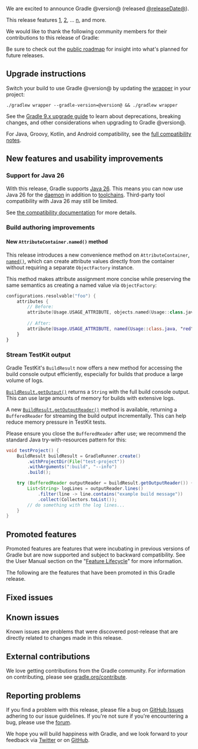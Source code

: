 <meta property="og:image" content="https://gradle.org/images/releases/gradle-default.png" />
<meta property="og:type"  content="article" />
<meta property="og:title" content="Gradle @version@ Release Notes" />
<meta property="og:site_name" content="Gradle Release Notes">
<meta property="og:description" content="We are excited to announce Gradle @version@.">
<meta name="twitter:card" content="summary_large_image">
<meta name="twitter:site" content="@gradle">
<meta name="twitter:creator" content="@gradle">
<meta name="twitter:title" content="Gradle @version@ Release Notes">
<meta name="twitter:description" content="We are excited to announce Gradle @version@.">
<meta name="twitter:image" content="https://gradle.org/images/releases/gradle-default.png">

We are excited to announce Gradle @version@ (released [@releaseDate@](https://gradle.org/releases/)).

This release features [1](), [2](), ... [n](), and more.

<!-- 
Include only their name, impactful features should be called out separately below.
 [Some person](https://github.com/some-person)

 THIS LIST SHOULD BE ALPHABETIZED BY [PERSON NAME] - the docs:updateContributorsInReleaseNotes task will enforce this ordering, which is case-insensitive.
-->

We would like to thank the following community members for their contributions to this release of Gradle:

Be sure to check out the [public roadmap](https://roadmap.gradle.org) for insight into what's planned for future releases.

## Upgrade instructions

Switch your build to use Gradle @version@ by updating the [wrapper](userguide/gradle_wrapper.html) in your project:

```text
./gradlew wrapper --gradle-version=@version@ && ./gradlew wrapper
```

See the [Gradle 9.x upgrade guide](userguide/upgrading_version_9.html#changes_@baseVersion@) to learn about deprecations, breaking changes, and other considerations when upgrading to Gradle @version@.

For Java, Groovy, Kotlin, and Android compatibility, see the [full compatibility notes](userguide/compatibility.html).   

## New features and usability improvements

<!-- Do not add breaking changes or deprecations here! Add them to the upgrade guide instead. -->

<!--

================== TEMPLATE ==============================

<a name="FILL-IN-KEY-AREA"></a>
### FILL-IN-KEY-AREA improvements

<<<FILL IN CONTEXT FOR KEY AREA>>>
Example:
> The [configuration cache](userguide/configuration_cache.html) improves build performance by caching the result of
> the configuration phase. Using the configuration cache, Gradle can skip the configuration phase entirely when
> nothing that affects the build configuration has changed.

#### FILL-IN-FEATURE
> HIGHLIGHT the use case or existing problem the feature solves
> EXPLAIN how the new release addresses that problem or use case
> PROVIDE a screenshot or snippet illustrating the new feature, if applicable
> LINK to the full documentation for more details

To embed videos, use the macros below. 
You can extract the URL from YouTube by clicking the "Share" button. 
For Wistia, contact Gradle's Video Team.
@youtube(Summary,6aRM8lAYyUA?si=qeXDSX8_8hpVmH01)@
@wistia(Summary,a5izazvgit)@

================== END TEMPLATE ==========================


==========================================================
ADD RELEASE FEATURES BELOW
vvvvvvvvvvvvvvvvvvvvvvvvvvvvvvvvvvvvvvvvvvvvvvvvvvvvvvvvvv -->

<a name="java-26"></a>
### Support for Java 26

With this release, Gradle supports [Java 26](https://openjdk.org/projects/jdk/26/).
This means you can now use Java 26 for the [daemon](userguide/gradle_daemon.html) in addition to [toolchains](userguide/toolchains.html).
Third-party tool compatibility with Java 26 may still be limited.

See [the compatibility documentation](userguide/compatibility.html#java_runtime) for more details.

<a name="build-authoring"></a>
### Build authoring improvements

#### New `AttributeContainer.named()` method

This release introduces a new convenience method on `AttributeContainer`, [`named()`](javadoc/org/gradle/api/attributes/AttributeContainer.html#named(java.lang.Class,java.lang.String)), which can create attribute values directly from the container without requiring a separate `ObjectFactory` instance.

This method makes attribute assignment more concise while preserving the same semantics as creating a named value via `ObjectFactory`:

```kotlin
configurations.resolvable("foo") {
    attributes {
        // Before: 
        attribute(Usage.USAGE_ATTRIBUTE, objects.named(Usage::class.java, "red"))
        
        // After:
        attribute(Usage.USAGE_ATTRIBUTE, named(Usage::class.java, "red"))
    }
}
```

<a name="stream-testkit-output"></a>
### Stream TestKit output

Gradle TestKit's `BuildResult` now offers a new method for accessing the build console output efficiently, especially for builds that produce a large volume of logs.

[`BuildResult.getOutput()`](javadoc/org/gradle/testkit/runner/BuildResult.html#getOutput())
returns a `String` with the full build console output.
This can use large amounts of memory for builds with extensive logs.

A new 
[`BuildResult.getOutputReader()`](javadoc/org/gradle/testkit/runner/BuildResult.html#getOutput())
method is available, returning a `BufferedReader` for streaming the build output incrementally.
This can help reduce memory pressure in TestKit tests.

Please ensure you close the `BufferedReader` after use; we recommend the standard Java try-with-resources pattern for this:

```java
void testProject() {
    BuildResult buildResult = GradleRunner.create()
        .withProjectDir(File("test-project"))
        .withArguments(":build", "--info")
        .build();

    try (BufferedReader outputReader = buildResult.getOutputReader()) {
        List<String> logLines = outputReader.lines()
            .filter(line -> line.contains("example build message"))
            .collect(Collectors.toList());
        // do something with the log lines...
    }
}
```

<!-- ^^^^^^^^^^^^^^^^^^^^^^^^^^^^^^^^^^^^^^^^^^^^^^^^^^^^^
ADD RELEASE FEATURES ABOVE
==========================================================

-->

## Promoted features

Promoted features are features that were incubating in previous versions of Gradle but are now supported and subject to backward compatibility.
See the User Manual section on the "[Feature Lifecycle](userguide/feature_lifecycle.html)" for more information.

The following are the features that have been promoted in this Gradle release.

<!--
### Example promoted
-->

## Fixed issues

<!--
This section will be populated automatically
-->

## Known issues

Known issues are problems that were discovered post-release that are directly related to changes made in this release.

<!--
This section will be populated automatically
-->

## External contributions

We love getting contributions from the Gradle community. For information on contributing, please see [gradle.org/contribute](https://gradle.org/contribute).

## Reporting problems

If you find a problem with this release, please file a bug on [GitHub Issues](https://github.com/gradle/gradle/issues) adhering to our issue guidelines.
If you're not sure if you're encountering a bug, please use the [forum](https://discuss.gradle.org/c/help-discuss).

We hope you will build happiness with Gradle, and we look forward to your feedback via [Twitter](https://twitter.com/gradle) or on [GitHub](https://github.com/gradle).
